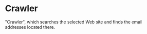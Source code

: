 # Crawler
"Crawler", which searches the selected Web site and finds the email addresses located there.
